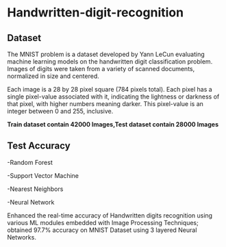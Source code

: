# Handwritten-digit-recognition

## Dataset  
The MNIST problem is a dataset developed by Yann LeCun evaluating machine learning models on the handwritten digit classification problem.
Images of digits were taken from a variety of scanned documents, normalized in size and centered.
     
Each image is a 28 by 28 pixel square (784 pixels total). Each pixel has a single pixel-value associated with it, indicating the lightness or darkness of that pixel, with higher numbers meaning darker. This pixel-value is an integer between 0 and 255, inclusive.

**Train dataset contain 42000 Images,Test dataset contain 28000 Images**


## Test Accuracy   
-Random Forest 

-Support Vector Machine

-Nearest Neighbors

-Neural Network

Enhanced the real-time accuracy of Handwritten digits recognition using various ML modules embedded with Image Processing Techniques; obtained 97.7% accuracy on MNIST Dataset using 3 layered Neural Networks.
